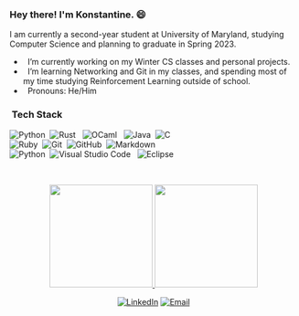 ### Hey there! I'm Konstantine. 😄

I am currently a second-year student at University of Maryland, studying Computer Science and planning to graduate in Spring 2023.

- &nbsp; I’m currently working on my Winter CS classes and personal projects. 
- &nbsp; I’m learning Networking and Git in my classes, and spending most of my time studying Reinforcement Learning outside of school.
- &nbsp; Pronouns: He/Him


<h3> &nbsp;Tech Stack</h3>

![Python](https://img.shields.io/badge/-Python-05122A?style=flat&logo=python)&nbsp;
![Rust](https://img.shields.io/badge/-Rust-black?style=flat-square&logo=rust) &nbsp;
![OCaml](https://img.shields.io/badge/-Ocaml-black?style=flat-square&logo=ocaml) &nbsp;
![Java](https://img.shields.io/badge/-Java-05122A?style=flat&logo=Java&logoColor=FFA518)&nbsp;
![C](https://img.shields.io/badge/-C-05122A?style=flat&logo=C&logoColor=A8B9CC) \
![Ruby](https://img.shields.io/badge/-Ruby-05122A?style=flat&logo=ruby)&nbsp;
![Git](https://img.shields.io/badge/-Git-05122A?style=flat&logo=git)&nbsp;
![GitHub](https://img.shields.io/badge/-GitHub-05122A?style=flat&logo=github)&nbsp;
![Markdown](https://img.shields.io/badge/-Markdown-05122A?style=flat&logo=markdown) \
![Python](https://img.shields.io/badge/-Latex-05122A?style=flat&logo=latex)&nbsp;
![Visual Studio Code](https://img.shields.io/badge/-Visual%20Studio%20Code-05122A?style=flat&logo=visual-studio-code&logoColor=007ACC) &nbsp;
![Eclipse](https://img.shields.io/badge/-Eclipse-05122A?style=flat&logo=eclipse-ide&logoColor=2C2255)





<br/>
<p align="center">
<a href="https://github.com/AVS1508">
  <img height="180em" src="https://github-readme-stats-eight-theta.vercel.app/api?username=kkahadze&show_icons=true&theme=dark&include_all_commits=true&count_private=true"/>
  <img height="180em" src="https://github-readme-stats-eight-theta.vercel.app/api/top-langs/?username=kkahadze&layout=compact&langs_count=8&theme=dark"/>
</a>
</p>
<p align="center">
<a href="https://www.linkedin.com/in/kahadze/"><img alt="LinkedIn" src="https://img.shields.io/badge/LinkedIn-Konstantine%20Kahadze-blue?style=flat-square&logo=linkedin"></a>
<a href="mailto:konstantinekahadze@gmail.com"><img alt="Email" src="https://img.shields.io/badge/Email-konstantinekahadze@gmail.com-blue?style=flat-square&logo=gmail"></a>
</p>

